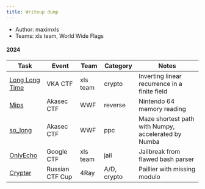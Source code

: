 ```yaml
---
title: Writeup dump
---
```

- Author: maximxls
- Teams: xls team, World Wide Flags
#### 2024
| Task | Event | Team | Category | Notes |
|-|-|-|-|-|
| [Long Long Time](./long_time/writeup) | VKA CTF | xls team | crypto | Inverting linear recurrence in a finite field |
| [Mips](./n64/writeup) | Akasec CTF | WWF | reverse | Nintendo 64 memory reading |
| [so_long](./so_long/writeup) | Akasec CTF | WWF | ppc | Maze shortest path with Numpy, accelerated by Numba |
| [OnlyEcho](./onlyecho/writeup) | Google CTF | xls team | jail | Jailbreak from flawed bash parser |
| [Crypter](./crypter/writeup) | Russian CTF Cup | 4Ray | A/D, crypto | Paillier with missing modulo |